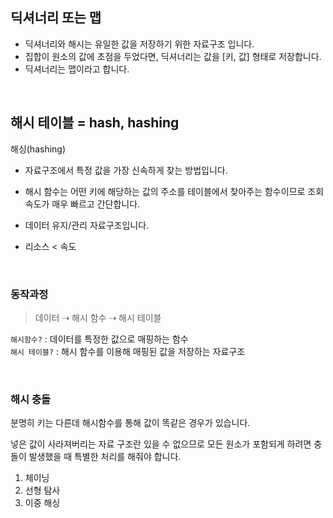 ## 딕셔너리 또는 맵

- 딕셔너리와 해시는 유일한 값을 저장하기 위한 자료구조 입니다.
- 집합이 원소의 값에 초점을 두었다면, 딕셔너리는 값을 [키, 값] 형태로 저장합니다.
- 딕셔너리는 맵이라고 합니다.

<br>

## 해시 테이블 = hash, hashing

해싱(hashing)

- 자료구조에서 특정 값을 가장 신속하게 찾는 방법입니다.
- 해시 함수는 어떤 키에 해당하는 값의 주소를 테이블에서 찾아주는 함수이므로 조회속도가 매우 빠르고 간단합니다.

- 데이터 유지/관리 자료구조입니다.
- 리소스 < 속도

<br>

### 동작과정

> 데이터 ⇢ 해시 함수 ⇢ 해시 테이블

`해시함수?` : 데이터를 특정한 값으로 매핑하는 함수  
`해시 테이블?` : 해시 함수를 이용해 매핑된 값을 저장하는 자료구조

<br>

### 해시 충돌

분명히 키는 다른데 해시함수를 통해 값이 똑같은 경우가 있습니다.

넣은 값이 사라져버리는 자료 구조란 있을 수 없으므로 모든 원소가 포함되게 하려면 충돌이 발생했을 때 특별한 처리를 해줘야 합니다.

1. 체이닝
2. 선형 탐사
3. 이중 해싱
